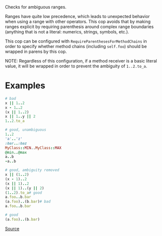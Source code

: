 
Checks for ambiguous ranges.

Ranges have quite low precedence, which leads to unexpected behavior when
using a range with other operators. This cop avoids that by making ranges
explicit by requiring parenthesis around complex range boundaries (anything
that is not a literal: numerics, strings, symbols, etc.).

This cop can be configured with `RequireParenthesesForMethodChains` in order to
specify whether method chains (including `self.foo`) should be wrapped in parens
by this cop.

NOTE: Regardless of this configuration, if a method receiver is a basic literal
value, it will be wrapped in order to prevent the ambiguity of `1..2.to_a`.

# Examples

```ruby
# bad
x || 1..2
x - 1..2
(x || 1..2)
x || 1..y || 2
1..2.to_a

# good, unambiguous
1..2
'a'..'z'
:bar..:baz
MyClass::MIN..MyClass::MAX
@min..@max
a..b
-a..b

# good, ambiguity removed
x || (1..2)
(x - 1)..2
(x || 1)..2
(x || 1)..(y || 2)
(1..2).to_a# good
a.foo..b.bar
(a.foo)..(b.bar)# bad
a.foo..b.bar

# good
(a.foo)..(b.bar)
```

[Source](http://www.rubydoc.info/gems/rubocop/RuboCop/Cop/Lint/AmbiguousRange)